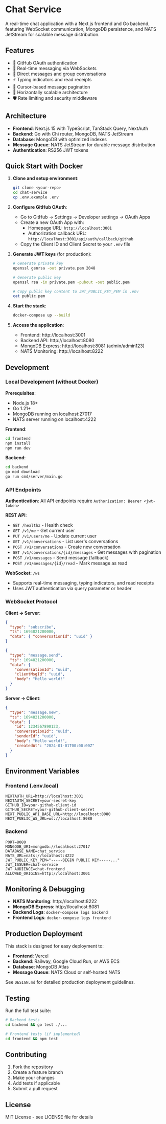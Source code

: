 # Chat Service

A real-time chat application with a Next.js frontend and Go backend, featuring WebSocket communication, MongoDB persistence, and NATS JetStream for scalable message distribution.

## Features

- 🔐 GitHub OAuth authentication
- 💬 Real-time messaging via WebSockets
- 📱 Direct messages and group conversations
- ⚡ Typing indicators and read receipts
- 📄 Cursor-based message pagination
- 🚀 Horizontally scalable architecture
- 🛡️ Rate limiting and security middleware

## Architecture

- **Frontend**: Next.js 15 with TypeScript, TanStack Query, NextAuth
- **Backend**: Go with Chi router, MongoDB, NATS JetStream
- **Database**: MongoDB with optimized indexes
- **Message Queue**: NATS JetStream for durable message distribution
- **Authentication**: RS256 JWT tokens

## Quick Start with Docker

1. **Clone and setup environment**:
   ```bash
   git clone <your-repo>
   cd chat-service
   cp .env.example .env
   ```

2. **Configure GitHub OAuth**:
   - Go to GitHub → Settings → Developer settings → OAuth Apps
   - Create a new OAuth App with:
     - Homepage URL: `http://localhost:3001`
     - Authorization callback URL: `http://localhost:3001/api/auth/callback/github`
   - Copy the Client ID and Client Secret to your `.env` file

3. **Generate JWT keys** (for production):
   ```bash
   # Generate private key
   openssl genrsa -out private.pem 2048

   # Generate public key
   openssl rsa -in private.pem -pubout -out public.pem

   # Copy public key content to JWT_PUBLIC_KEY_PEM in .env
   cat public.pem
   ```

4. **Start the stack**:
   ```bash
   docker-compose up --build
   ```

5. **Access the application**:
   - Frontend: http://localhost:3001
   - Backend API: http://localhost:8080
   - MongoDB Express: http://localhost:8081 (admin/admin123)
   - NATS Monitoring: http://localhost:8222

## Development

### Local Development (without Docker)

**Prerequisites**:
- Node.js 18+
- Go 1.21+
- MongoDB running on localhost:27017
- NATS server running on localhost:4222

**Frontend**:
```bash
cd frontend
npm install
npm run dev
```

**Backend**:
```bash
cd backend
go mod download
go run cmd/server/main.go
```

### API Endpoints

**Authentication**: All API endpoints require `Authorization: Bearer <jwt-token>`

**REST API**:
- `GET /healthz` - Health check
- `GET /v1/me` - Get current user
- `PUT /v1/users/me` - Update current user
- `GET /v1/conversations` - List user's conversations
- `POST /v1/conversations` - Create new conversation
- `GET /v1/conversations/{id}/messages` - Get messages with pagination
- `POST /v1/messages` - Send message (fallback)
- `POST /v1/messages/{id}/read` - Mark message as read

**WebSocket**: `/ws`
- Supports real-time messaging, typing indicators, and read receipts
- Uses JWT authentication via query parameter or header

### WebSocket Protocol

**Client → Server**:
```json
{
  "type": "subscribe",
  "ts": 1694821200000,
  "data": { "conversationId": "uuid" }
}

{
  "type": "message.send",
  "ts": 1694821200000,
  "data": {
    "conversationId": "uuid",
    "clientMsgId": "uuid",
    "body": "Hello world!"
  }
}
```

**Server → Client**:
```json
{
  "type": "message.new",
  "ts": 1694821200000,
  "data": {
    "id": 1234567890123,
    "conversationId": "uuid",
    "senderId": "uuid",
    "body": "Hello world!",
    "createdAt": "2024-01-01T00:00:00Z"
  }
}
```

## Environment Variables

### Frontend (.env.local)
```env
NEXTAUTH_URL=http://localhost:3001
NEXTAUTH_SECRET=your-secret-key
GITHUB_ID=your-github-client-id
GITHUB_SECRET=your-github-client-secret
NEXT_PUBLIC_API_BASE_URL=http://localhost:8080
NEXT_PUBLIC_WS_URL=ws://localhost:8080
```

### Backend
```env
PORT=8080
MONGODB_URI=mongodb://localhost:27017
DATABASE_NAME=chat_service
NATS_URL=nats://localhost:4222
JWT_PUBLIC_KEY_PEM="-----BEGIN PUBLIC KEY-----..."
JWT_ISSUER=chat-service
JWT_AUDIENCE=chat-frontend
ALLOWED_ORIGINS=http://localhost:3001
```

## Monitoring & Debugging

- **NATS Monitoring**: http://localhost:8222
- **MongoDB Express**: http://localhost:8081
- **Backend Logs**: `docker-compose logs backend`
- **Frontend Logs**: `docker-compose logs frontend`

## Production Deployment

This stack is designed for easy deployment to:
- **Frontend**: Vercel
- **Backend**: Railway, Google Cloud Run, or AWS ECS
- **Database**: MongoDB Atlas
- **Message Queue**: NATS Cloud or self-hosted NATS

See `DESIGN.md` for detailed production deployment guidelines.

## Testing

Run the full test suite:
```bash
# Backend tests
cd backend && go test ./...

# Frontend tests (if implemented)
cd frontend && npm test
```

## Contributing

1. Fork the repository
2. Create a feature branch
3. Make your changes
4. Add tests if applicable
5. Submit a pull request

## License

MIT License - see LICENSE file for details